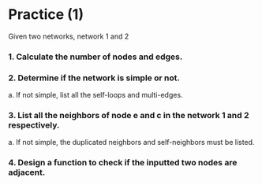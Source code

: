 # Practice (1)
Given two networks, network 1 and 2 
### 1. Calculate the number of nodes and edges.
### 2. Determine if the network is simple or not.
   a. If not simple, list all the self-loops and multi-edges.
### 3. List all the neighbors of node e and c in the network 1 and 2 respectively.
   a. If not simple, the duplicated neighbors and self-neighbors must be listed.
### 4. Design a function to check if the inputted two nodes are adjacent.
